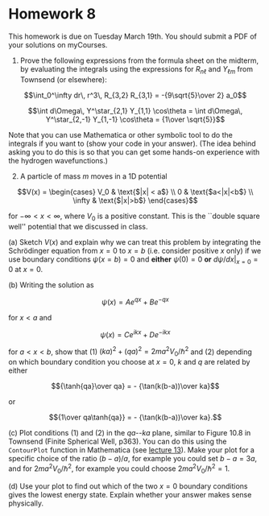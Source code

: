 # Homework 8

This homework is due on Tuesday March 19th. You should submit a PDF of your solutions on myCourses.

1. Prove the following expressions from the formula sheet on the midterm, by evaluating the integrals using the expressions for $R_{n\ell}$ and $Y_{\ell m}$ from Townsend (or elsewhere):

$$\int_0^\infty dr\, r^3\, R_{3,2} R_{3,1} = -{9\sqrt{5}\over 2} a_0$$

$$\int d\Omega\, Y^\star_{2,1} Y_{1,1} \cos\theta = \int d\Omega\, Y^\star_{2,-1} Y_{1,-1} \cos\theta = {1\over \sqrt{5}}$$

Note that you can use Mathematica or other symbolic tool to do the integrals if you want to (show your code in your answer). (The idea behind asking you to do this is so that you can get some hands-on experience with the hydrogen wavefunctions.)

2. A particle of mass $m$ moves in a 1D potential

$$V(x) = \begin{cases} V_0 & \text{$|x| < a$} \\
0 & \text{$a<|x|<b$} \\
\infty & \text{$|x|>b$}
\end{cases}$$

for $-\infty<x<\infty$, where $V_0$ is a positive constant. This is the ``double square well'' potential that we discussed in class.

(a) Sketch $V(x)$ and explain why we can treat this problem by integrating the Schrödinger equation from $x=0$ to $x=b$ (i.e. consider positive $x$ only) if we use boundary conditions $\psi(x=b)=0$ and **either** $\psi(0)=0$ **or** $d\psi/dx|_{x=0} = 0$ at $x=0$.

(b) Writing the solution as 

$$\psi(x) = Ae^{qx} + B e^{-qx}$$

for $x<a$ and 

$$\psi(x) = Ce^{ikx} + De^{-ikx}$$

for $a<x<b$, show that (1) $(ka)^2 + (qa)^2 = {2ma^2V_0/\hbar^2}$ and (2) depending on which boundary condition you choose at $x=0$, $k$ and $q$ are related by either

$${\tanh{qa}\over qa} = - {\tan(k(b-a))\over ka}$$

or

$${1\over qa\tanh{qa}} = - {\tan(k(b-a))\over ka}.$$

(c) Plot conditions (1) and (2) in the $qa$--$ka$ plane, similar to Figure 10.8 in Townsend (Finite Spherical Well, p363). You can do this using the `ContourPlot` function in Mathematica (see [lecture 13](https://andrewcumming.github.io/phys457/lecture13.html#finite-spherical-well)). Make your plot for a specific choice of the ratio $(b-a)/a$, for example you could set $b-a=3a$, and for $2ma^2V_0/\hbar^2$, for example you could choose $2ma^2V_0/\hbar^2=1$. 

(d) Use your plot to find out which of the two $x=0$ boundary conditions gives the lowest energy state. Explain whether your answer makes sense physically.

